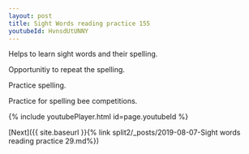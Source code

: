 ```yaml
---
layout: post
title: Sight Words reading practice 155
youtubeId: HvnsdUtUNNY
---
```

 
 
Helps to learn sight words and their spelling.

Opportunitiy to repeat the spelling. 

Practice spelling. 
 
Practice for spelling bee competitions. 
 
{% include youtubePlayer.html id=page.youtubeId %}
 
 

[Next]({{ site.baseurl }}{% link  split2/_posts/2019-08-07-Sight words reading practice 29.md%})
 
